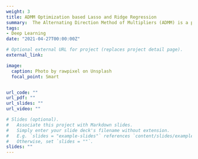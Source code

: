 ```yaml
---
weight: 3
title: ADMM Optimization based Lasso and Ridge Regression
summary:  The Alternating Direction Method of Multipliers (ADMM) is a powerful algorithm that utilizes parallelization to solve optimization problems efficiently. This project focused on deriving the ADMM algorithm for Lasso and Ridge regression and comparing its convergence performance with the standard implementation in Scikit-learn.
tags:
- Deep Learning
date: "2021-04-27T00:00:00Z"

# Optional external URL for project (replaces project detail page).
external_link:

image:
  caption: Photo by rawpixel on Unsplash
  focal_point: Smart


url_code: ""
url_pdf: ""
url_slides: ""
url_video: ""

# Slides (optional).
#   Associate this project with Markdown slides.
#   Simply enter your slide deck's filename without extension.
#   E.g. `slides = "example-slides"` references `content/slides/example-slides.md`.
#   Otherwise, set `slides = ""`.
slides: ""
---
```


